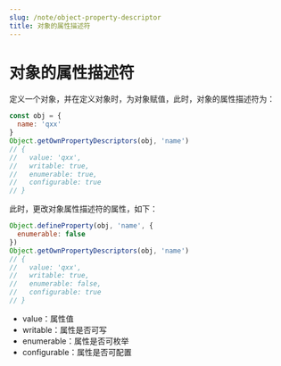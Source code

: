 ```yaml
---
slug: /note/object-property-descriptor
title: 对象的属性描述符
---
```

# 对象的属性描述符
定义一个对象，并在定义对象时，为对象赋值，此时，对象的属性描述符为：


```js
const obj = {
  name: 'qxx'
}
Object.getOwnPropertyDescriptors(obj, 'name')
// {
//   value: 'qxx',
//   writable: true,
//   enumerable: true,
//   configurable: true
// }
```

此时，更改对象属性描述符的属性，如下：
```js
Object.defineProperty(obj, 'name', {
  enumerable: false
})
Object.getOwnPropertyDescriptors(obj, 'name')
// {
//   value: 'qxx',
//   writable: true,
//   enumerable: false,
//   configurable: true
// }
```

- value：属性值
- writable：属性是否可写
- enumerable：属性是否可枚举
- configurable：属性是否可配置
